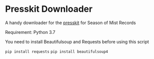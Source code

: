 # Presskit Downloader

A handy downloader for the [presskit](https://presskit.season-of-mist.com/) for Season of Mist Records

Requirement:
Python 3.7

You need to install Beautifulsoup and Requests before using this script

`pip install requests`
`pip install beautifulsoup4`
